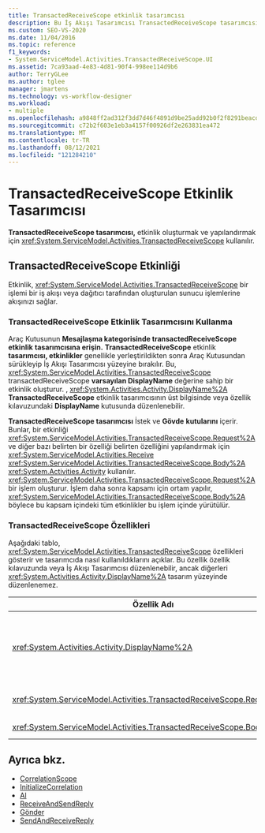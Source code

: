 ```yaml
---
title: TransactedReceiveScope etkinlik tasarımcısı
description: Bu İş Akışı Tasarımcısı TransactedReceiveScope tasarımcısını kullanarak TransactedReceiveScope etkinliği oluşturma ve yapılandırma hakkında bilgi edinmek için.
ms.custom: SEO-VS-2020
ms.date: 11/04/2016
ms.topic: reference
f1_keywords:
- System.ServiceModel.Activities.TransactedReceiveScope.UI
ms.assetid: 7ca93aad-4e83-4d81-90f4-998ee114d9b6
author: TerryGLee
ms.author: tglee
manager: jmartens
ms.technology: vs-workflow-designer
ms.workload:
- multiple
ms.openlocfilehash: a9848ff2ad312f3dd7d46f4891d9be25add92b0f2f8291beacdbf1050a29d650
ms.sourcegitcommit: c72b2f603e1eb3a4157f00926df2e263831ea472
ms.translationtype: MT
ms.contentlocale: tr-TR
ms.lasthandoff: 08/12/2021
ms.locfileid: "121284210"
---
```

# <a name="transactedreceivescope-activity-designer"></a>TransactedReceiveScope Etkinlik Tasarımcısı

**TransactedReceiveScope tasarımcısı,** etkinlik oluşturmak ve yapılandırmak için <xref:System.ServiceModel.Activities.TransactedReceiveScope> kullanılır.

## <a name="the-transactedreceivescope-activity"></a>TransactedReceiveScope Etkinliği

Etkinlik, <xref:System.ServiceModel.Activities.TransactedReceiveScope> bir işlemi bir iş akışı veya dağıtıcı tarafından oluşturulan sunucu işlemlerine akışınızı sağlar.

### <a name="using-the-transactedreceivescope-activity-designer"></a>TransactedReceiveScope Etkinlik Tasarımcısını Kullanma

Araç Kutusunun **Mesajlaşma kategorisinde transactedReceiveScope** **etkinlik** **tasarımcısına erişin.** **TransactedReceiveScope** etkinlik **tasarımcısı, etkinlikler** genellikle yerleştirildikten sonra Araç Kutusundan sürükleyip İş Akışı Tasarımcısı yüzeyine bırakılır. Bu, <xref:System.ServiceModel.Activities.TransactedReceiveScope> transactedReceiveScope **varsayılan DisplayName** değerine sahip bir etkinlik oluşturur. , <xref:System.Activities.Activity.DisplayName%2A> **TransactedReceiveScope** etkinlik tasarımcısının üst bilgisinde veya özellik kılavuzundaki **DisplayName** kutusunda düzenlenebilir.

**TransactedReceiveScope tasarımcısı** İstek ve **Gövde** **kutularını** içerir. Bunlar, bir etkinliği <xref:System.ServiceModel.Activities.TransactedReceiveScope.Request%2A> ve diğer bazı belirten bir özelliği belirten özelliğini yapılandırmak için <xref:System.ServiceModel.Activities.Receive> <xref:System.ServiceModel.Activities.TransactedReceiveScope.Body%2A> <xref:System.Activities.Activity> kullanılır. <xref:System.ServiceModel.Activities.TransactedReceiveScope.Request%2A>bir işlem oluşturur. İşlem daha sonra kapsamı için ortam yapılır, <xref:System.ServiceModel.Activities.TransactedReceiveScope.Body%2A> böylece bu kapsam içindeki tüm etkinlikler bu işlem içinde yürütülür.

### <a name="the-transactedreceivescope-properties"></a>TransactedReceiveScope Özellikleri

Aşağıdaki tablo, <xref:System.ServiceModel.Activities.TransactedReceiveScope> özellikleri gösterir ve tasarımcıda nasıl kullanıldıklarını açıklar. Bu özellik özellik kılavuzunda veya İş Akışı Tasarımcısı düzenlenebilir, ancak diğerleri <xref:System.Activities.Activity.DisplayName%2A> tasarım yüzeyinde düzenlenemez.

|Özellik Adı|Gerekli|Kullanım|
|-|--------------|-|
|<xref:System.Activities.Activity.DisplayName%2A>|Yanlış|Etkinliğin isteğe bağlı kolay <xref:System.ServiceModel.Activities.TransactedReceiveScope> adı. Varsayılan değer TransactedReceiveScope'tur.<br /><br /> Ad kesinlikle gerekli değildir ancak görünen ad kullanmak <xref:System.Activities.Activity.DisplayName%2A> en iyi yöntemdir.|
|<xref:System.ServiceModel.Activities.TransactedReceiveScope.Request%2A>|Doğru|Etkinlik tasarımcısı <xref:System.ServiceModel.Activities.Receive> **yüzeyindeki İstek** bloğuna bir etkinlik gösterir.|
|<xref:System.ServiceModel.Activities.TransactedReceiveScope.Body%2A>|Yanlış|Etkinlik tasarımcısı <xref:System.Activities.Activity> yüzeyinde **gövde** bloğuna bir atlar.|

## <a name="see-also"></a>Ayrıca bkz.

- [CorrelationScope](../workflow-designer/correlationscope-activity-designer.md)
- [InitializeCorrelation](../workflow-designer/initializecorrelation-activity-designer.md)
- [Al](../workflow-designer/receive-activity-designer.md)
- [ReceiveAndSendReply](../workflow-designer/receiveandsendreply-template-designer.md)
- [Gönder](../workflow-designer/send-activity-designer.md)
- [SendAndReceiveReply](../workflow-designer/sendandreceivereply-template-designer.md)